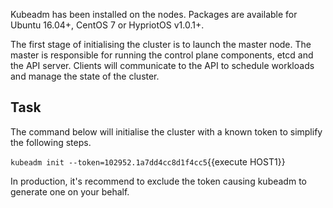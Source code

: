 Kubeadm has been installed on the nodes. Packages are available for Ubuntu 16.04+, CentOS 7 or HypriotOS v1.0.1+.

The first stage of initialising the cluster is to launch the master node. 
The master is responsible for running the control plane components, etcd 
and the API server. Clients will communicate to the API to schedule workloads 
and manage the state of the cluster.

## Task

The command below will initialise the cluster with a known token to simplify the following steps.

`kubeadm init --token=102952.1a7dd4cc8d1f4cc5`{{execute HOST1}}

In production, it's recommend to exclude the token causing kubeadm to generate one on your behalf.